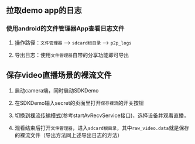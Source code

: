 ## 拉取demo app的日志

### 使用android的文件管理器App查看日志文件
1. 操作路径：`文件管理器` --> `sdcard根目录` --> `p2p_logs`

2. 导出日志：使用`文件管理器`自带的分享功能即可导出

## 保存video直播场景的裸流文件

1. 启动camera端，同时启动SDKDemo

2. 在SDKDemo输入secret的页面里打开`保存裸流`的开关按钮

3. 切换到[裸流传输模式](https://github.com/tencentyun/iot-link-android/blob/master/sdk/video-link-android/doc/AndroidSDK%E8%AF%B4%E6%98%8E.md)(参考startAvRecvService接口)，选择设备并观看直播，

4. 观看结束后打开`文件管理器`，进入`sdcard根目录`，其中`raw_video.data`就是保存的裸流文件（导出方法同上述导出日志的方法）
